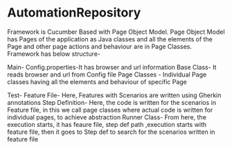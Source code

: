 # AutomationRepository
Framework is Cucumber Based with Page Object Model. Page Object Model has Pages of the application as Java classes and all the elements of the Page and other page actions and behaviour are in Page Classes. Framework has below structure-
 
Main-
Config.properties-It has browser and url information
Base Class- It reads browser and url from Config file
Page Classes - Individual Page classes having all the elements and behaviour of specific Page

Test-
Feature File- Here, Features with Scenarios are written using Gherkin annotations
Step Definition- Here, the code is written for the scenarios in Feature file, in this we call page classes where actual code is written for individual pages, to achieve abstraction
Runner Class- From here, the execution starts, it has feaure file, step def path ,execution starts with feature file, then it goes to Step def to search for the scenarios written in feature file
